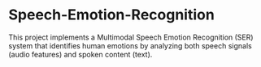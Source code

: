 # Speech-Emotion-Recognition
This project implements a Multimodal Speech Emotion Recognition (SER) system that identifies human emotions by analyzing both speech signals (audio features) and spoken content (text).
